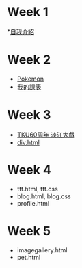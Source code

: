 # Week 1
*[自我介紹](http://127.0.0.1:63739/W01/intro.html)
# Week 2
* [Pokemon](http://127.0.0.1:63739/W02/Pokemon.html)
* [我的課表](http://127.0.0.1:63739/W02/my%20class.html)
# Week 3
* [TKU60周年 淡江大戲](http://127.0.0.1:63739/W03/TKU%2060/TKU%2060.html)
* [div.html](http://127.0.0.1:63739/W03/div.html)

# Week 4
* ttt.html, ttt.css
* blog.html, blog.css
* profile.html


# Week 5
* imagegallery.html
* pet.html
<!--stackedit_data:
eyJoaXN0b3J5IjpbLTE4NTUyNTc1MjFdfQ==
-->